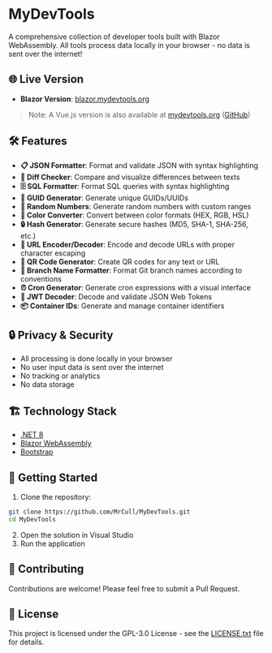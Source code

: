 # MyDevTools

A comprehensive collection of developer tools built with Blazor WebAssembly. All tools process data locally in your browser - no data is sent over the internet!

## 🌐 Live Version

* **Blazor Version**: [blazor.mydevtools.org](https://blazor.mydevtools.org)

> Note: A Vue.js version is also available at [mydevtools.org](https://mydevtools.org) ([GitHub](https://github.com/MrCull/MyDevToolsVue))

## 🛠️ Features

* **📋 JSON Formatter**: Format and validate JSON with syntax highlighting
* **🔀 Diff Checker**: Compare and visualize differences between texts
* **🗄️ SQL Formatter**: Format SQL queries with syntax highlighting
* **🔑 GUID Generator**: Generate unique GUIDs/UUIDs
* **🎲 Random Numbers**: Generate random numbers with custom ranges
* **🎨 Color Converter**: Convert between color formats (HEX, RGB, HSL)
* **🔒 Hash Generator**: Generate secure hashes (MD5, SHA-1, SHA-256, etc.)
* **🔗 URL Encoder/Decoder**: Encode and decode URLs with proper character escaping
* **📱 QR Code Generator**: Create QR codes for any text or URL
* **🌿 Branch Name Formatter**: Format Git branch names according to conventions
* **⏰ Cron Generator**: Generate cron expressions with a visual interface
* **🔐 JWT Decoder**: Decode and validate JSON Web Tokens
* **📦 Container IDs**: Generate and manage container identifiers

## 🔒 Privacy & Security

* All processing is done locally in your browser
* No user input data is sent over the internet
* No tracking or analytics
* No data storage

## 🏗️ Technology Stack

* [.NET 8](https://dotnet.microsoft.com/en-us/download/dotnet/8.0)
* [Blazor WebAssembly](https://dotnet.microsoft.com/en-us/apps/aspnet/web-apps/blazor)
* [Bootstrap](https://getbootstrap.com/)

## 🚀 Getting Started

1. Clone the repository:
```bash
git clone https://github.com/MrCull/MyDevTools.git
cd MyDevTools
```

2. Open the solution in Visual Studio
3. Run the application

## 🤝 Contributing

Contributions are welcome! Please feel free to submit a Pull Request.

## 📝 License

This project is licensed under the GPL-3.0 License - see the [LICENSE.txt](./LICENSE.txt) file for details.
